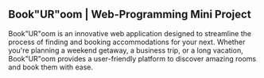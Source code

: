 ## Book"UR"oom | Web-Programming Mini Project

Book"UR"oom is an innovative web application designed to streamline the process of finding and booking accommodations for your next. Whether you're planning a weekend getaway, a business trip, or a long vacation, Book"UR"oom provides a user-friendly platform to discover amazing rooms and book them with ease.